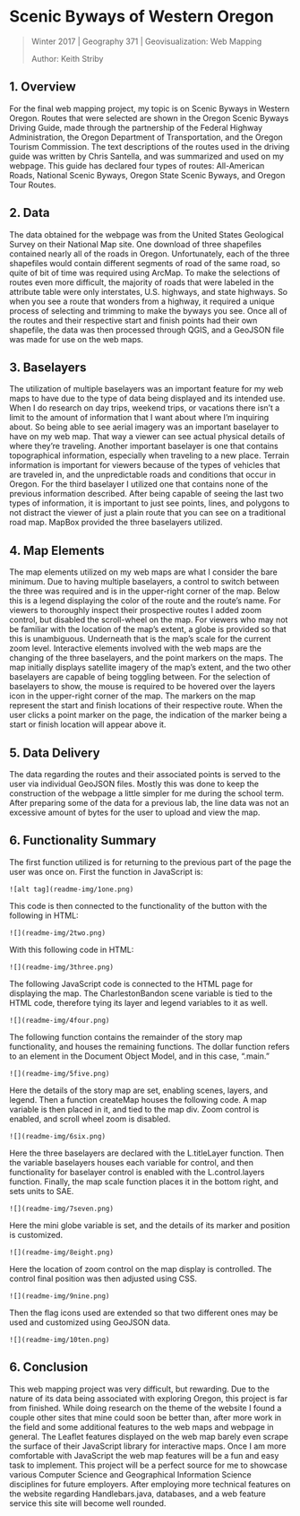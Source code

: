 # Scenic Byways of Western Oregon

> Winter 2017 | Geography 371 | Geovisualization: Web Mapping
>
> Author: Keith Striby

## 1. Overview

For the final web mapping project, my topic is on Scenic Byways in Western Oregon. Routes that were selected
are shown in the Oregon Scenic Byways Driving Guide, made through the partnership of the Federal Highway
Administration, the Oregon Department of Transportation, and the Oregon Tourism Commission. The text
descriptions of the routes used in the driving guide was written by Chris Santella, and was summarized and
used on my webpage. This guide has declared four types of routes: All-American Roads, National Scenic Byways,
Oregon State Scenic Byways, and Oregon Tour Routes. 


## 2. Data

The data obtained for the webpage was from the United States Geological Survey on their National Map site. One
download of three shapefiles contained nearly all of the roads in Oregon. Unfortunately, each of the three
shapefiles would contain different segments of road of the same road, so quite of bit of time was required
using ArcMap. To make the selections of routes even more difficult, the majority of roads that were labeled in
the attribute table were only interstates, U.S. highways, and state highways. So when you see a route that
wonders from a highway, it required a unique process of selecting and trimming to make the byways you see.
Once all of the routes and their respective start and finish points had their own shapefile, the data was then
processed through QGIS, and a GeoJSON file was made for use on the web maps. 

## 3. Baselayers

The utilization of multiple baselayers was an important feature for my web maps to have due to the type of
data being displayed and its intended use. When I do research on day trips, weekend trips, or vacations there
isn’t a limit to the amount of information that I want about where I’m inquiring about. So being able to see
aerial imagery was an important baselayer to have on my web map. That way a viewer can see actual physical
details of where they’re traveling. Another important baselayer is one that contains topographical
information, especially when traveling to a new place. Terrain information is important for viewers because of
the types of vehicles that are traveled in, and the unpredictable roads and conditions that occur in Oregon.
For the third baselayer I utilized one that contains none of the previous information described. After being
capable of seeing the last two types of information, it is important to just see points, lines, and polygons
to not distract the viewer of just a plain route that you can see on a traditional road map.  MapBox provided
the three baselayers utilized. 

## 4. Map Elements


The map elements utilized on my web maps are what I consider the bare minimum. Due to having multiple
baselayers, a control to switch between the three was required and is in the upper-right corner of the map.
Below this is a legend displaying the color of the route and the route’s name.  For viewers to thoroughly
inspect their prospective routes I added zoom control, but disabled the scroll-wheel on the map. For viewers
who may not be familiar with the location of the map’s extent, a globe is provided so that this is
unambiguous. Underneath that is the map’s scale for the current zoom level. 
Interactive elements involved with the web maps are the changing of the three baselayers, and the point
markers on the maps. The map initially displays satellite imagery of the map’s extent, and the two other
baselayers are capable of being toggling between. For the selection of baselayers to show, the mouse is
required to be hovered over the layers icon in the upper-right corner of the map. The markers on the map
represent the start and finish locations of their respective route. When the user clicks a point marker on the
page, the indication of the marker being a start or finish location will appear above it. 

## 5. Data Delivery

The data regarding the routes and their associated points is served to the user via individual GeoJSON files.
Mostly this was done to keep the construction of the webpage a little simpler for me during the school term.
After preparing some of the data for a previous lab, the line data was not an excessive amount of bytes for
the user to upload and view the map.

## 6. Functionality Summary

The first function utilized is for returning to the previous part of the page the user was once on. First the
function in JavaScript is: 

	![alt tag](readme-img/1one.png)

This code is then connected to the functionality of the button with the following in HTML: 

	![](readme-img/2two.png)

With this following code in HTML:

	![](readme-img/3three.png)

The following JavaScript code is connected to the HTML page for displaying the map. The CharlestonBandon scene
variable is tied to the HTML code, therefore tying its layer and legend variables to it as well.

	![](readme-img/4four.png)

The following function contains the remainder of the story map functionality, and houses the remaining
functions. The dollar function refers to an element in the Document Object Model, and in this case, “.main.”

	![](readme-img/5five.png)

Here the details of the story map are set, enabling scenes, layers, and legend. Then a function createMap
houses the following code. A map variable is then placed in it, and tied to the map div. Zoom control is
enabled, and scroll wheel zoom is disabled. 

	![](readme-img/6six.png)

Here the three baselayers are declared with the L.titleLayer function. Then the variable baselayers houses
each variable for control, and then functionality for baselayer control is enabled with the L.control.layers
function. Finally, the map scale function places it in the bottom right, and sets units to SAE. 

	![](readme-img/7seven.png)

Here the mini globe variable is set, and the details of its marker and position is customized. 

	![](readme-img/8eight.png)

Here the location of zoom control on the map display is controlled. The control final position was then
adjusted using CSS. 
	
	![](readme-img/9nine.png)

Then the flag icons used are extended so that two different ones may be used and customized using GeoJSON
data. 

	![](readme-img/10ten.png)

## 6. Conclusion

This web mapping project was very difficult, but rewarding. Due to the nature of its data being associated
with exploring Oregon, this project is far from finished. While doing research on the theme of the website I
found a couple other sites that mine could soon be better than, after more work in the field and some
additional features to the web maps and webpage in general. The Leaflet features displayed on the web map
barely even scrape the surface of their JavaScript library for interactive maps. Once I am more comfortable
with JavaScript the web map features will be a fun and easy task to implement. This project will be a perfect
source for me to showcase various Computer Science and Geographical Information Science disciplines for future
employers. After employing more technical features on the website regarding Handlebars.java, databases, and a
web feature service this site will become well rounded. 
